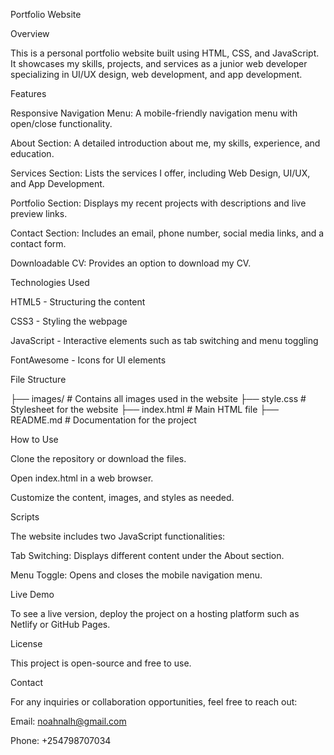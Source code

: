 Portfolio Website

Overview

This is a personal portfolio website built using HTML, CSS, and JavaScript. It showcases my skills, projects, and services as a junior web developer specializing in UI/UX design, web development, and app development.

Features

Responsive Navigation Menu: A mobile-friendly navigation menu with open/close functionality.

About Section: A detailed introduction about me, my skills, experience, and education.

Services Section: Lists the services I offer, including Web Design, UI/UX, and App Development.

Portfolio Section: Displays my recent projects with descriptions and live preview links.

Contact Section: Includes an email, phone number, social media links, and a contact form.

Downloadable CV: Provides an option to download my CV.

Technologies Used

HTML5 - Structuring the content

CSS3 - Styling the webpage

JavaScript - Interactive elements such as tab switching and menu toggling

FontAwesome - Icons for UI elements

File Structure

├── images/                  # Contains all images used in the website
├── style.css                # Stylesheet for the website
├── index.html               # Main HTML file
├── README.md                # Documentation for the project

How to Use

Clone the repository or download the files.

Open index.html in a web browser.

Customize the content, images, and styles as needed.

Scripts

The website includes two JavaScript functionalities:

Tab Switching: Displays different content under the About section.

Menu Toggle: Opens and closes the mobile navigation menu.

Live Demo

To see a live version, deploy the project on a hosting platform such as Netlify or GitHub Pages.

License

This project is open-source and free to use.

Contact

For any inquiries or collaboration opportunities, feel free to reach out:

Email: noahnalh@gmail.com

Phone: +254798707034